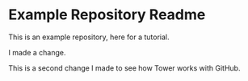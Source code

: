 Example Repository Readme
=========================

This is an example repository, here for a tutorial.

I made a change.

This is a second change I made to see how Tower works with GitHub.